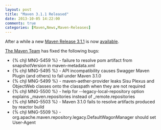 ```yaml
---
layout: post
title: "Maven 3.1.1 Released"
date: 2013-10-05 14:22:00
comments: true
categories: [Maven,News,Maven-Releases]
---
```


After a while a new [Maven Release 3.1.1](http://maven.apache.org/docs/3.1.1/release-notes.html) is 
now [available](http://maven.apache.org/download.cgi).
<!-- more -->

[The Maven Team](http://maven.40175.n5.nabble.com/ANN-Maven-3-1-1-Release-td5772451.html) has fixed the following bugs:

 * {% chjl MNG-5459 %} - failure to resolve pom artifact from snapshotVersion in maven-metadata.xml
 * {% chjl MNG-5495 %} - API incompatibility causes Swagger Maven Plugin (and others) to fail under Maven 3.1.0
 * {% chjl MNG-5499 %} - maven-aether-provider leaks Sisu Plexus and ObjectWeb classes onto the classpath when they are not required
 * {% chjl MNG-5500 %} - help for --legacy-local-repository option explains \_maven.repositories instead of \_remote.repositories
 * {% chjl MNG-5503 %} - Maven 3.1.0 fails to resolve artifacts produced by reactor build
 * {% chjl MNG-5509 %} - org.apache.maven.repository.legacy.DefaultWagonManager should set User-Agent
